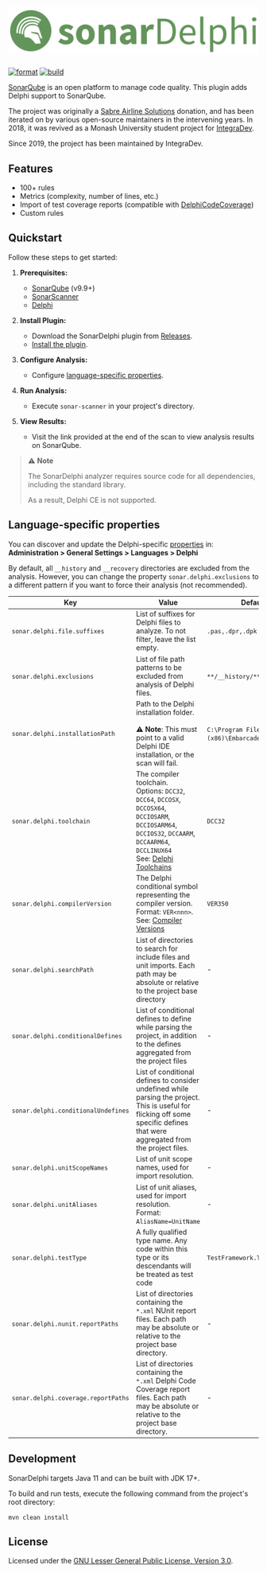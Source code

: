 # ![SonarDelphi](docs/images/sonar-delphi-title-gh.png)

[![format](https://github.com/integrated-application-development/sonar-delphi/actions/workflows/format.yml/badge.svg?branch=master&event=push)](https://github.com/integrated-application-development/sonar-delphi/actions/workflows/format.yml)
[![build](https://github.com/integrated-application-development/sonar-delphi/actions/workflows/build.yml/badge.svg?branch=master&event=push)](https://github.com/integrated-application-development/sonar-delphi/actions/workflows/build.yml)

[SonarQube](https://www.sonarqube.org) is an open platform to manage code quality. This plugin adds
Delphi support to
SonarQube.

The project was originally a [Sabre Airline Solutions](https://www.sabre.com) donation, and has been
iterated on by
various open-source maintainers in the intervening years. In 2018, it was revived as a Monash
University student
project for [IntegraDev](https://www.integradev.com.au).

Since 2019, the project has been maintained by IntegraDev.

Features
-------

* 100+ rules
* Metrics (complexity, number of lines, etc.)
* Import of test coverage reports (compatible
  with [DelphiCodeCoverage](https://sourceforge.net/p/delphicodecoverage/git/ci/master/tree/))
* Custom rules

Quickstart
----------

Follow these steps to get started:

1. **Prerequisites:**
    - [SonarQube](https://docs.sonarqube.org/latest/setup/install-server/) (v9.9+)
    - [SonarScanner](https://docs.sonarsource.com/sonarqube/latest/analyzing-source-code/scanners/sonarscanner/)
    - [Delphi](https://www.embarcadero.com/products/delphi)

2. **Install Plugin:**
    - Download the SonarDelphi plugin
      from [Releases](https://github.com/integrated-application-development/sonar-delphi/releases).
    - [Install the plugin](https://docs.sonarqube.org/latest/setup/install-plugin/).

3. **Configure Analysis:**
    - Configure [language-specific properties](#language-specific-properties).

4. **Run Analysis:**
    - Execute `sonar-scanner` in your project's directory.

5. **View Results:**
    - Visit the link provided at the end of the scan to view analysis results on SonarQube.

>
> :warning: **Note**
>
> The SonarDelphi analyzer requires source code for all dependencies, including the standard
> library.
>
> As a result, Delphi CE is not supported.
>

## Language-specific properties

You can discover and update the
Delphi-specific [properties](https://docs.sonarsource.com/sonarqube/latest/analyzing-source-code/analysis-parameters/)
in: **Administration > General Settings > Languages > Delphi**

By default, all `__history` and `__recovery` directories are excluded from the analysis.
However, you can change the property `sonar.delphi.exclusions` to a different pattern if you want to
force their analysis (not recommended).

| Key                                 | Value                                                                                                                                                                                                                                                  | Default Value                                    |
|-------------------------------------|--------------------------------------------------------------------------------------------------------------------------------------------------------------------------------------------------------------------------------------------------------|--------------------------------------------------|
| `sonar.delphi.file.suffixes`        | List of suffixes for Delphi files to analyze. To not filter, leave the list empty.                                                                                                                                                                     | `.pas,.dpr,.dpk`                                 |
| `sonar.delphi.exclusions`           | List of file path patterns to be excluded from analysis of Delphi files.                                                                                                                                                                               | `**/__history/**,**/__recovery/**`               |
| `sonar.delphi.installationPath`     | Path to the Delphi installation folder.<br/><br/>:warning: **Note**: This must point to a valid Delphi IDE installation, or the scan will fail.                                                                                                        | `C:\Program Files (x86)\Embarcadero\Studio\22.0` |
| `sonar.delphi.toolchain`            | The compiler toolchain.<br/>Options: `DCC32`, `DCC64`, `DCCOSX`, `DCCOSX64`, `DCCIOSARM`, `DCCIOSARM64`, `DCCIOS32`, `DCCAARM`, `DCCAARM64`, `DCCLINUX64`<br/>See: [Delphi Toolchains](https://docwiki.embarcadero.com/RADStudio/en/Delphi_Toolchains) | `DCC32`                                          |
| `sonar.delphi.compilerVersion`      | The Delphi conditional symbol representing the compiler version.<br/>Format: `VER<nnn>`.<br/>See: [Compiler Versions](http://docwiki.embarcadero.com/RADStudio/en/Compiler_Versions)                                                                   | `VER350`                                         |
| `sonar.delphi.searchPath`           | List of directories to search for include files and unit imports. Each path may be absolute or relative to the project base directory                                                                                                                  | -                                                |
| `sonar.delphi.conditionalDefines`   | List of conditional defines to define while parsing the project, in addition to the defines aggregated from the project files                                                                                                                          | -                                                |
| `sonar.delphi.conditionalUndefines` | List of conditional defines to consider undefined while parsing the project. This is useful for flicking off some specific defines that were aggregated from the project files.                                                                        | -                                                |
| `sonar.delphi.unitScopeNames`       | List of unit scope names, used for import resolution.                                                                                                                                                                                                  | -                                                |
| `sonar.delphi.unitAliases`          | List of unit aliases, used for import resolution.<br/>Format: `AliasName=UnitName`                                                                                                                                                                     | -                                                |
| `sonar.delphi.testType`             | A fully qualified type name. Any code within this type or its descendants will be treated as test code                                                                                                                                                 | `TestFramework.TTestCase`                        |
| `sonar.delphi.nunit.reportPaths`    | List of directories containing the `*.xml` NUnit report files. Each path may be absolute or relative to the project base directory.                                                                                                                    | -                                                |
| `sonar.delphi.coverage.reportPaths` | List of directories containing the `*.xml` Delphi Code Coverage report files. Each path may be absolute or relative to the project base directory.                                                                                                     | -                                                |

Development
-----------

SonarDelphi targets Java 11 and can be built with JDK 17+.

To build and run tests, execute the following command from the project's root directory:

```
mvn clean install
```

License
-------

Licensed under
the [GNU Lesser General Public License, Version 3.0](http://www.gnu.org/licenses/lgpl.txt).
